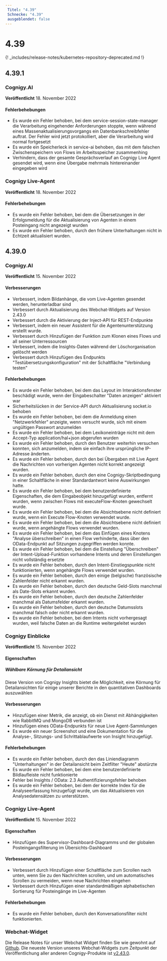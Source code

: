 ```yaml
---
 Titel: "4.39" 
 Schnecke: "4.39" 
 ausgeblendet: false 
---
```

# 4.39

{! _includes/release-notes/kubernetes-repository-deprecated.md !}

## 4.39.1

### Cognigy.AI

**Veröffentlicht** 18. November 2022

#### Fehlerbehebungen
- Es wurde ein Fehler behoben, bei dem service-session-state-manager die Verarbeitung eingehender Anforderungen stoppte, wenn während eines Massenaktualisierungsvorgangs ein Datenbankschreibfehler auftrat. Der Fehler wird jetzt protokolliert, aber die Verarbeitung wird normal fortgesetzt
- Es wurde ein Speicherleck in service-ai behoben, das mit dem falschen Zwischenspeichern von Flows im Arbeitsspeicher zusammenhing
- Verhindern, dass der gesamte Gesprächsverlauf an Cognigy Live Agent gesendet wird, wenn eine Übergabe mehrmals hintereinander eingegeben wird

### Cognigy Live-Agent

**Veröffentlicht** 18. November 2022

#### Fehlerbehebungen
- Es wurde ein Fehler behoben, bei dem die Übersetzungen in der Erfolgsmeldung für die Aktualisierung von Agenten in einem Posteingang nicht angezeigt wurden
- Es wurde ein Fehler behoben, durch den frühere Unterhaltungen nicht in Echtzeit aktualisiert wurden.

## 4.39.0

### Cognigy.AI

**Veröffentlicht** 15. November 2022

#### Verbesserungen
- Verbessert, indem Bildanhänge, die vom Live-Agenten gesendet werden, herunterladbar sind
- Verbessert durch Aktualisierung des Webchat-Widgets auf Version 2.43.0
- Verbessert durch die Aktivierung der Inject-API für REST-Endpunkte
- Verbessert, indem ein neuer Assistent für die Agentenunterstützung erstellt wurde.
- Verbessert durch Hinzufügen der Funktion zum Klonen eines Flows und all seiner Unterressourcen
- Verbessert, indem die Insights-Daten während der Löschorganisation gelöscht werden
- Verbessert durch Hinzufügen des Endpunkts "Testübersetzungskonfiguration" mit der Schaltfläche "Verbindung testen"

#### Fehlerbehebungen
- Es wurde ein Fehler behoben, bei dem das Layout im Interaktionsfenster beschädigt wurde, wenn der Eingabeschalter "Daten anzeigen" aktiviert war
- Sicherheitslücken in der Service-API durch Aktualisierung socket.io behoben
- Es wurde ein Fehler behoben, bei dem die Anmeldung einen "Netzwerkfehler" anzeigte, wenn versucht wurde, sich mit einem ungültigen Passwort anzumelden
- Es wurde ein Fehler behoben, bei dem Lexikoneinträge nicht mit dem Accept-Typ application/hal+json abgerufen wurden
- Es wurde ein Fehler behoben, durch den Benutzer weiterhin versuchen konnten, sich anzumelden, indem sie einfach ihre ursprüngliche IP-Adresse änderten.
- Es wurde ein Fehler behoben, durch den bei Übergaben mit Live Agent die Nachrichten von vorherigen Agenten nicht korrekt angezeigt wurden.
- Es wurde ein Fehler behoben, durch den eine Cognigy-Skriptbedingung in einer Schaltfläche in einer Standardantwort keine Auswirkungen hatte.
- Es wurde ein Fehler behoben, bei dem benutzerdefinierte Eigenschaften, die dem Eingabeobjekt hinzugefügt wurden, entfernt wurden, wenn zwischen Flows mit executeFlow-Knoten gewechselt wurde.
- Es wurde ein Fehler behoben, bei dem die Absichtsebene nicht definiert wurde, wenn ein Execute Flow-Knoten verwendet wurde.
- Es wurde ein Fehler behoben, bei dem die Absichtsebene nicht definiert wurde, wenn angehängte Flows verwendet wurden.
- Es wurde ein Fehler behoben, bei dem das Einfügen eines Knotens "Analyse überschreiben" in einen Flow verhinderte, dass über den OData-Endpunkt auf Sitzungen zugegriffen werden konnte.
- Es wurde ein Fehler behoben, bei dem die Einstellung "Überschreiben" der Intent-Upload-Funktion vorhandene Intents und deren Einstellungen nicht vollständig ersetzte
- Es wurde ein Fehler behoben, durch den Intent-Einstiegspunkte nicht funktionierten, wenn angehängte Flows verwendet wurden.
- Es wurde ein Fehler behoben, durch den einige (belgische) französische Zahlenfelder nicht erkannt wurden.
- Es wurde ein Fehler behoben, durch den deutsche Geld-Slots manchmal als Date-Slots erkannt wurden.
- Es wurde ein Fehler behoben, durch den deutsche Zahlenfelder manchmal als Datumsfelder erkannt wurden.
- Es wurde ein Fehler behoben, durch den deutsche Datumsslots manchmal falsch oder nicht erkannt wurden.
- Es wurde ein Fehler behoben, bei dem Intents nicht vorhergesagt wurden, weil falsche Daten an die Runtime weitergeleitet wurden

### Cognigy Einblicke

**Veröffentlicht** 15. November 2022

#### Eigenschaften
##### Wählbare Körnung für Detailansicht
Diese Version von Cognigy Insights bietet die Möglichkeit, eine Körnung für Detailansichten für einige unserer Berichte in den quantitativen Dashboards auszuwählen

#### Verbesserungen
- Hinzufügen einer Metrik, die anzeigt, ob ein Dienst mit Abhängigkeiten wie RabbitMQ und MongoDB verbunden ist
- Hinzufügen eines OData-Endpunkts für neue Live Agent-Sammlungen
- Es wurde ein neuer Screenshot und eine Dokumentation für die Analyse-, Sitzungs- und Schrittablaufwerte von Insight hinzugefügt.

#### Fehlerbehebungen
- Es wurde ein Fehler behoben, durch den das Liniendiagramm "Unterhaltungen" in der Detailansicht beim Zeitfilter "Heute" abstürzte
- Es wurde ein Fehler behoben, bei dem eine benutzerdefinierte Bildlaufleiste nicht funktionierte
- Fehler bei Insights / OData: 2.3 Authentifizierungsfehler behoben
- Es wurde ein Fehler behoben, bei dem der korrekte Index für die Analyseerfassung hinzugefügt wurde, um das Aktualisieren von Analysedatensätzen zu unterstützen.

### Cognigy Live-Agent

**Veröffentlicht** 15. November 2022

#### Eigenschaften

- Hinzufügen des Supervisor-Dashboard-Diagramms und der globalen Posteingangsfilterung im Übersichts-Dashboard

#### Verbesserungen
- Verbessert durch Hinzufügen einer Schaltfläche zum Scrollen nach unten, wenn Sie zu den Nachrichten scrollen, und um automatisches Scrollen zu vermeiden, wenn neue Nachrichten eingehen
- Verbessert durch Hinzufügen einer standardmäßigen alphabetischen Sortierung für Posteingänge im Live-Agenten

#### Fehlerbehebungen
- Es wurde ein Fehler behoben, durch den Konversationsfilter nicht funktionierten.

### Webchat-Widget

Die Release Notes für unser Webchat Widget finden Sie wie gewohnt auf [Github](https://github.com/Cognigy/WebchatWidget/releases). Die neueste Version unseres Webchat-Widgets zum Zeitpunkt der Veröffentlichung aller anderen Cognigy-Produkte ist [v2.43.0](https://github.com/Cognigy/WebchatWidget/releases/tag/v2.43.0).